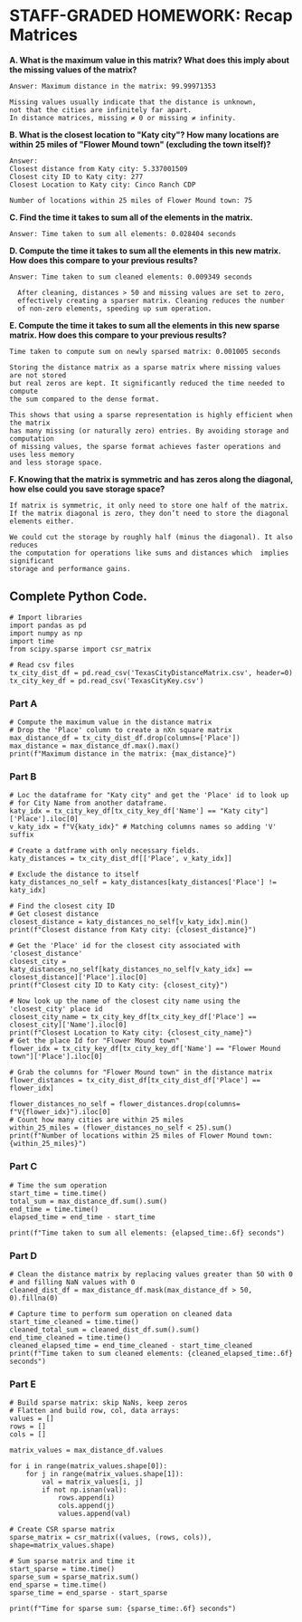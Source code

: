 # STAFF-GRADED HOMEWORK: Recap Matrices

**A. What is the maximum value in this matrix? What does this imply about the missing values of the matrix?**

    Answer: Maximum distance in the matrix: 99.99971353

    Missing values usually indicate that the distance is unknown, 
    not that the cities are infinitely far apart. 
    In distance matrices, missing ≠ 0 or missing ≠ infinity. 

**B. What is the closest location to "Katy city"? How many locations are within 25 miles of "Flower Mound town" (excluding the town itself)?**

    Answer: 
    Closest distance from Katy city: 5.337001509
    Closest city ID to Katy city: 277
    Closest Location to Katy city: Cinco Ranch CDP

    Number of locations within 25 miles of Flower Mound town: 75


**C. Find the time it takes to sum all of the elements in the matrix.**

    Answer: Time taken to sum all elements: 0.028404 seconds

**D. Compute the time it takes to sum all the elements in this new matrix. How does this compare to your previous results?**

    Answer: Time taken to sum cleaned elements: 0.009349 seconds

      After cleaning, distances > 50 and missing values are set to zero,
      effectively creating a sparser matrix. Cleaning reduces the number
      of non-zero elements, speeding up sum operation.

**E. Compute the time it takes to sum all the elements in this new sparse matrix. How does this compare to your previous results?**

    Time taken to compute sum on newly sparsed matrix: 0.001005 seconds

    Storing the distance matrix as a sparse matrix where missing values are not stored
    but real zeros are kept. It significantly reduced the time needed to compute 
    the sum compared to the dense format.

    This shows that using a sparse representation is highly efficient when the matrix 
    has many missing (or naturally zero) entries. By avoiding storage and computation 
    of missing values, the sparse format achieves faster operations and uses less memory 
    and less storage space. 


**F. Knowing that the matrix is symmetric and has zeros along the diagonal, how else could you save storage space?**

    If matrix is symmetric, it only need to store one half of the matrix.
    If the matrix diagonal is zero, they don’t need to store the diagonal elements either.

    We could cut the storage by roughly half (minus the diagonal). It also reduces 
    the computation for operations like sums and distances which  implies significant 
    storage and performance gains. 


## Complete Python Code.
```
# Import libraries
import pandas as pd
import numpy as np
import time
from scipy.sparse import csr_matrix

# Read csv files 
tx_city_dist_df = pd.read_csv('TexasCityDistanceMatrix.csv', header=0)
tx_city_key_df = pd.read_csv('TexasCityKey.csv')
```

### Part A 
```
# Compute the maximum value in the distance matrix
# Drop the 'Place' column to create a nXn square matrix
max_distance_df = tx_city_dist_df.drop(columns=['Place'])
max_distance = max_distance_df.max().max()
print(f"Maximum distance in the matrix: {max_distance}")
```

### Part B
```
# Loc the dataframe for "Katy city" and get the 'Place' id to look up 
# for City Name from another dataframe.
katy_idx = tx_city_key_df[tx_city_key_df['Name'] == "Katy city"]['Place'].iloc[0]
v_katy_idx = f"V{katy_idx}" # Matching columns names so adding 'V' suffix

# Create a datframe with only necessary fields.
katy_distances = tx_city_dist_df[['Place', v_katy_idx]]

# Exclude the distance to itself
katy_distances_no_self = katy_distances[katy_distances['Place'] != katy_idx]

# Find the closest city ID
# Get closest distance
closest_distance = katy_distances_no_self[v_katy_idx].min()
print(f"Closest distance from Katy city: {closest_distance}")

# Get the 'Place' id for the closest city associated with 'closest_distance'
closest_city = katy_distances_no_self[katy_distances_no_self[v_katy_idx] == closest_distance]['Place'].iloc[0]
print(f"Closest city ID to Katy city: {closest_city}")

# Now look up the name of the closest city name using the 'closest_city' place id 
closest_city_name = tx_city_key_df[tx_city_key_df['Place'] == closest_city]['Name'].iloc[0]
print(f"Closest Location to Katy city: {closest_city_name}")
# Get the place Id for "Flower Mound town" 
flower_idx = tx_city_key_df[tx_city_key_df['Name'] == "Flower Mound town"]['Place'].iloc[0]

# Grab the columns for "Flower Mound town" in the distance matrix
flower_distances = tx_city_dist_df[tx_city_dist_df['Place'] == flower_idx]

flower_distances_no_self = flower_distances.drop(columns= f"V{flower_idx}").iloc[0]
# Count how many cities are within 25 miles
within_25_miles = (flower_distances_no_self < 25).sum()
print(f"Number of locations within 25 miles of Flower Mound town: {within_25_miles}")

```

### Part C 
```
# Time the sum operation
start_time = time.time()
total_sum = max_distance_df.sum().sum()
end_time = time.time()
elapsed_time = end_time - start_time

print(f"Time taken to sum all elements: {elapsed_time:.6f} seconds")
```

### Part D

```
# Clean the distance matrix by replacing values greater than 50 with 0
# and filling NaN values with 0
cleaned_dist_df = max_distance_df.mask(max_distance_df > 50, 0).fillna(0)

# Capture time to perform sum operation on cleaned data
start_time_cleaned = time.time()
cleaned_total_sum = cleaned_dist_df.sum().sum()
end_time_cleaned = time.time()
cleaned_elapsed_time = end_time_cleaned - start_time_cleaned
print(f"Time taken to sum cleaned elements: {cleaned_elapsed_time:.6f} seconds")
```
### Part E
```
# Build sparse matrix: skip NaNs, keep zeros
# Flatten and build row, col, data arrays:
values = []
rows = []
cols = []

matrix_values = max_distance_df.values

for i in range(matrix_values.shape[0]):
    for j in range(matrix_values.shape[1]):
        val = matrix_values[i, j]
        if not np.isnan(val):
            rows.append(i)
            cols.append(j)
            values.append(val)

# Create CSR sparse matrix
sparse_matrix = csr_matrix((values, (rows, cols)), shape=matrix_values.shape)

# Sum sparse matrix and time it
start_sparse = time.time()
sparse_sum = sparse_matrix.sum()
end_sparse = time.time()
sparse_time = end_sparse - start_sparse

print(f"Time for sparse sum: {sparse_time:.6f} seconds")
```
